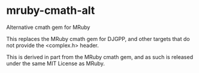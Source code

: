 # mruby-cmath-alt
Alternative cmath gem for MRuby

This replaces the MRuby cmath gem for DJGPP, and other targets that do not
provide the \<complex.h\> header.

This is derived in part from the MRuby cmath gem, and as such is released
under the same MIT License as MRuby.
